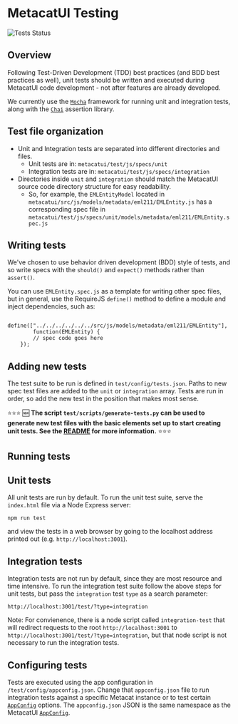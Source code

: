 # MetacatUI Testing

![Tests Status](https://github.com/NCEAS/metacatui/actions/workflows/test.js.yml/badge.svg)

## Overview

Following Test-Driven Development (TDD) best practices (and BDD best practices as well), unit tests should be written
and executed during MetacatUI code development - not after features are already developed.

We currently use the [`Mocha`](http://mochajs.org) framework for running unit and integration tests, along with the [`Chai`](http://chaijs.com)
assertion library.

## Test file organization

- Unit and Integration tests are separated into different directories and files.
  - Unit tests are in: `metacatui/test/js/specs/unit`
  - Integration tests are in: `metacatui/test/js/specs/integration`
- Directories inside `unit` and `integration` should match the MetacatUI source code directory structure for easy readability.
  - So, for example, the `EMLEntityModel` located in `metacatui/src/js/models/metadata/eml211/EMLEntity.js`
    has a corresponding spec file in `metacatui/test/js/specs/unit/models/metadata/eml211/EMLEntity.spec.js`

## Writing tests

We've chosen to use behavior driven development (BDD) style of tests, and so write specs
with the `should()` and `expect()` methods rather than `assert()`.

You can use `EMLEntity.spec.js` as a template for writing other spec files,
but in general, use the RequireJS `define()` method to define a module and
inject dependencies, such as:

```
    define(["../../../../../../src/js/models/metadata/eml211/EMLEntity"],
        function(EMLEntity) {
        // spec code goes here
    });
```

## Adding new tests

The test suite to be run is defined in `test/config/tests.json`. Paths to new spec test files are added to the `unit` or `integration` array. Tests are run in order, so add the new test in the position that makes most sense.

⭐️⭐️⭐️ 🆕 **The script `test/scripts/generate-tests.py` can be used to generate new test files with the basic elements set up to start creating unit tests. See the [README](scripts/README.md) for more information.** ⭐️⭐️⭐️

## Running tests

## Unit tests

All unit tests are run by default. To run the unit test suite, serve the `index.html` file via a Node Express server:

```
npm run test
```

and view the tests in a web browser by going to the localhost address printed out (e.g. `http://localhost:3001`).

## Integration tests

Integration tests are not run by default, since they are most resource and time intensive. To run the integration test suite
follow the above steps for unit tests, but pass the `integration` test `type` as a search parameter:

```
http://localhost:3001/test/?type=integration
```

Note: For convienence, there is a node script called `integration-test` that will redirect requests to the root `http://localhost:3001` to `http://localhost:3001/test/?type=integration`, but that node script is not necessary to run the integration tests.

## Configuring tests

Tests are executed using the app configuration in `/test/config/appconfig.json`. Change that `appconfig.json` file to
run integration tests against a specific Metacat instance or to test certain [`AppConfig`](https://nceas.github.io/metacatui/docs/AppConfig.html) options. The `appconfig.json` JSON is the same namespace as the MetacatUI [`AppConfig`](https://nceas.github.io/metacatui/docs/AppConfig.html).
